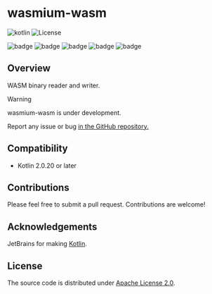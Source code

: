 # wasmium-wasm

![![kotlin](https://kotlinlang.org/)](https://img.shields.io/badge/kotlin--multiplatform-2.0.20-blue.svg?logo=kotlin) ![![License](https://github.com/nirmato/nirmato-ollama/blob/main/LICENSE.md)](https://img.shields.io/github/license/nirmato/nirmato-ollama)

![badge][badge-jvm] ![badge][badge-js] ![badge][badge-nodejs] ![badge][badge-wasm-js] ![badge][badge-wasm]

[badge-android]: http://img.shields.io/badge/-android-6EDB8D.svg?style=flat
[badge-jvm]: http://img.shields.io/badge/-jvm-DB413D.svg?style=flat
[badge-js]: http://img.shields.io/badge/-js-F8DB5D.svg?style=flat
[badge-nodejs]: https://img.shields.io/badge/-nodejs-68a063.svg?style=flat
[badge-wasm-js]: https://img.shields.io/badge/-wasm--js-306850.svg?style=flat
[badge-wasm]: https://img.shields.io/badge/-wasm-624FE8.svg?style=flat
[badge-linux]: http://img.shields.io/badge/-linux-2D3F6C.svg?style=flat
[badge-windows]: http://img.shields.io/badge/-windows-4D76CD.svg?style=flat
[badge-apple-silicon]: http://img.shields.io/badge/support-[AppleSilicon]-43BBFF.svg?style=flat
[badge-ios]: http://img.shields.io/badge/-ios-CDCDCD.svg?style=flat
[badge-mac]: http://img.shields.io/badge/-macos-111111.svg?style=flat
[badge-watchos]: http://img.shields.io/badge/-watchos-C0C0C0.svg?style=flat
[badge-tvos]: http://img.shields.io/badge/-tvos-808080.svg?style=flat

## Overview

WASM binary reader and writer.

> [!WARNING]
> wasmium-wasm is under development.
>
> Report any issue or bug <a href="/issues">in the GitHub repository.</a>
> 
 
## Compatibility

* Kotlin 2.0.20 or later

## Contributions

Please feel free to submit a pull request. Contributions are welcome!

## Acknowledgements

JetBrains for making [Kotlin](https://kotlinlang.org).

## License

The source code is distributed under [Apache License 2.0](LICENSE).
